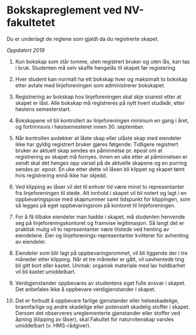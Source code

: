 # Bokskapreglement ved NV-fakultetet
Du er underlagt de reglene som gjaldt da du registrerte skapet.

*Oppdatert 2019*

1. Kun bokskap som står tomme, uten registrert bruker og uten lås, kan tas i bruk. Studenten må selv skaffe hengelås til skapet før registering.

2. Hver student kan normalt ha ett bokskap hver og maksimalt to bokskap etter avtale med linjeforeningen som administrerer bokskapet.

3. Registrering av bokskap hos linjeforeningen skal skje snarest etter at skapet er låst. Alle bokskap må registreres på nytt hvert studieår, etter høstens semesterstart.

4. Bokskapene vil bli kontrollert av linjeforeningen minimum en gang i året, og fortrinnsvis i høstsemesteret innen 30. september.

5. Når kontrollen avdekker at låste skap eller ulåste skap med eiendeler ikke har gyldig registrert bruker gjøres følgende:
Tidligere registrert bruker av aktuelt skap sendes en påminnelse pr. epost om at registrering av skapet må fornyes.
Innen en uke etter at påminnelsen er sendt skal det henges opp varsel på de aktuelle skapene og en purring sendes pr. epost.
En uke etter dette vil låsen bli klippet og skapet tømt hvis registrering ennå ikke har skjedd.

6. Ved klipping av låser vil det til enhver tid være minst to representanter fra linjeforeningen til stede. Alt innhold i skapet vil bli notert og lagt i en oppbevaringspose med skapnummer samt tidspunkt for klippingen, som så legges på eget oppbevaringsrom på kontoret til linjeforeningen.

7. For å få tilbake eiendeler man hadde i skapet, må studenten henvende seg på linjeforeningskontoret og framvise legitimasjon. Så langt det er praktisk mulig vil to representanter være tilstede ved henting av eiendelene. Eier og linjeforenings-representanter kvitterer for avhenting av eiendeler.

8. Eiendeler som blir lagt på oppbevaringsrommet, vil bli liggende der i tre måneder etter klipping. Når et tre måneder er gått, vil uavhentede ting bli gitt bort eller kastet. Unntak: organisk materiale med lav holdbarhet vil bli kastet umiddelbart.

9. Verdigjenstander oppbevares av studentens eget fulle ansvar i skapet. Det anbefales ikke å oppbevare verdigjenstander i skapet.

10. Det er forbudt å oppbevare farlige gjenstander eller helseskadelige, brannfarlige og andre skadelige eller potensielt skadelig stoffer i skapet. Dersom det observeres ureglementerte gjenstander eller stoffer ved åpning (klipping av låser), skal Fakultet for naturvitenskap varsles umiddelbart (v. HMS-rådgiver).